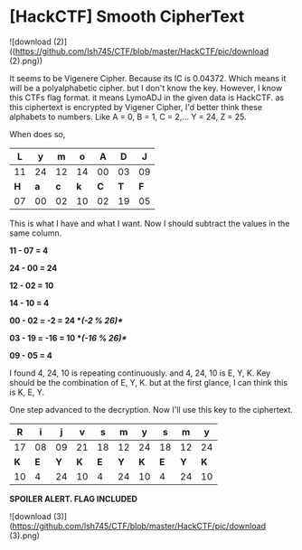 # [HackCTF] Smooth CipherText

![download (2)]((https://github.com/lsh745/CTF/blob/master/HackCTF/pic/download (2).png))

It seems to be Vigenere Cipher. Because its IC is 0.04372. Which means it will be a polyalphabetic cipher. but I don't know the key. However, I know this CTFs flag format. it means LymoADJ in the given data is HackCTF. as this ciphertext is encrypted by Vigener Cipher, I'd better think these alphabets to numbers. Like A = 0, B = 1, C = 2,... Y = 24, Z = 25.

When does so, 

| **L** | **y** | **m** | **o** | **A** | **D** | **J** |
| ----- | ----- | ----- | ----- | ----- | ----- | ----- |
| 11    | 24    | 12    | 14    | 00    | 03    | 09    |
| **H** | **a** | **c** | **k** | **C** | **T** | **F** |
| 07    | 00    | 02    | 10    | 02    | 19    | 05    |

 

This is what I have and what I want. Now I should subtract the values in the same column.

 

**11 - 07 = 4**

**24 - 00 = 24**

**12 - 02 = 10**

**14 - 10 = 4**

**00 - 02 = -2 = 24 \**(-2 % 26)\****

**03 - 19 = -16 = 10 \**(-16 % 26)\****

**09 - 05 = 4**

 

I found 4, 24, 10 is repeating continuously. and 4, 24, 10 is E, Y, K. Key should be the combination of E, Y, K. but at the first glance, I can think this is K, E, Y.

One step advanced to the decryption. Now I'll use this key to the ciphertext. 

| **R** | **i** | **j** | **v** | **s** | **m** | **y** | **s** | **m** | **y** |
| ----- | ----- | ----- | ----- | ----- | ----- | ----- | ----- | ----- | ----- |
| 17    | 08    | 09    | 21    | 18    | 12    | 24    | 18    | 12    | 24    |
| **K** | **E** | **Y** | **K** | **E** | **Y** | **K** | **E** | **Y** | **K** |
| 10    | 4     | 24    | 10    | 4     | 24    | 10    | 4     | 24    | 10    |

 

**SPOILER ALERT. FLAG INCLUDED**

![download (3)](https://github.com/lsh745/CTF/blob/master/HackCTF/pic/download (3).png)
